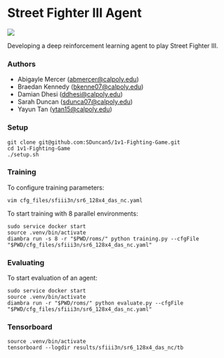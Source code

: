 # Street Fighter III Agent

![](.github/readme_img.jpg)

Developing a deep reinforcement learning agent to play Street Fighter III.

### Authors
- Abigayle Mercer (abmercer@calpoly.edu)
- Braedan Kennedy (bkenne07@calpoly.edu)
- Damian Dhesi (ddhesi@calpoly.edu)
- Sarah Duncan (sdunca07@calpoly.edu)
- Yayun Tan (ytan15@calpoly.edu)

### Setup
```
git clone git@github.com:SDuncan5/1v1-Fighting-Game.git
cd 1v1-Fighting-Game
./setup.sh
```

### Training
To configure training parameters:
```
vim cfg_files/sfiii3n/sr6_128x4_das_nc.yaml
```

To start training with 8 parallel environments:
```
sudo service docker start
source .venv/bin/activate
diambra run -s 8 -r "$PWD/roms/" python training.py --cfgFile "$PWD/cfg_files/sfiii3n/sr6_128x4_das_nc.yaml"
```

### Evaluating
To start evaluation of an agent:
```
sudo service docker start
source .venv/bin/activate
diambra run -r "$PWD/roms/" python evaluate.py --cfgFile "$PWD/cfg_files/sfiii3n/sr6_128x4_das_nc.yaml"
```

### Tensorboard
```
source .venv/bin/activate
tensorboard --logdir results/sfiii3n/sr6_128x4_das_nc/tb
```
